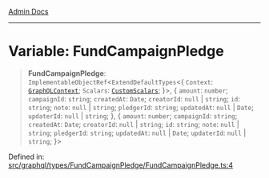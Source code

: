[Admin Docs](/)

***

# Variable: FundCampaignPledge

> **FundCampaignPledge**: `ImplementableObjectRef`\<`ExtendDefaultTypes`\<\{ `Context`: [`GraphQLContext`](../../../../context/type-aliases/GraphQLContext.md); `Scalars`: [`CustomScalars`](../../../../scalars/type-aliases/CustomScalars.md); \}\>, \{ `amount`: `number`; `campaignId`: `string`; `createdAt`: `Date`; `creatorId`: `null` \| `string`; `id`: `string`; `note`: `null` \| `string`; `pledgerId`: `string`; `updatedAt`: `null` \| `Date`; `updaterId`: `null` \| `string`; \}, \{ `amount`: `number`; `campaignId`: `string`; `createdAt`: `Date`; `creatorId`: `null` \| `string`; `id`: `string`; `note`: `null` \| `string`; `pledgerId`: `string`; `updatedAt`: `null` \| `Date`; `updaterId`: `null` \| `string`; \}\>

Defined in: [src/graphql/types/FundCampaignPledge/FundCampaignPledge.ts:4](https://github.com/Sourya07/talawa-api/blob/3df16fa5fb47e8947dc575f048aef648ae9ebcf8/src/graphql/types/FundCampaignPledge/FundCampaignPledge.ts#L4)
